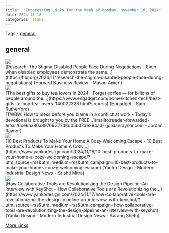 ```yaml
---
title:  "Interesting Links for the Week of Monday, November 18, 2024"
date: 2024-11-18
categories: links
---
```


Tags  - [general](#general)


## general
<div class="link-content"><img src='https://hbr.org/favicon.ico' class="link-image"/>
<div class="link-text" markdown="1">
  [Research: The Stigma Disabled People Face During Negotiations - Even when disabled employees demonstrate the same...](https://hbr.org/2024/11/research-the-stigma-disabled-people-face-during-negotiations) (Harvard Business Review - Mason Ameri)
</div>
</div>
<div class="link-content"><img src='https://s.yimg.com/kw/assets/favicon-160x160.png' class="link-image"/>
<div class="link-text" markdown="1">
  [The best gifts to buy tea lovers in 2024 - Forget coffee — for billions of people around the...](https://www.engadget.com/home/kitchen-tech/best-gifts-to-buy-tea-lovers-140022326.html?src=rss) (Engadget - Sam Rutherford)
</div>
</div>
<div class="link-content"><div class="link-text" markdown="1">
  [TWBW: How to bless before you blame in a conflict at work - Today’s devotional is brought to you by the FREE...](mailto:reader-forwarded-email/6ce6aa86a89769277d8d05b32ae294a3) (jordanraynor.com - Jordan Raynor)
</div>
</div>
<div class="link-content"><img src='https://www.yankodesign.com/images/design_news/2024/11/10-best-products-to-create-the-ultimate-cozy-home-setting/10_best_cozy_home_setting_yanko_design_01.jpg' class="link-image"/>
<div class="link-text" markdown="1">
  [10 Best Products To Make Your Home A Cozy Welcoming Escape - 10 Best Products To Make Your Home A Cozy...](https://www.yankodesign.com/2024/11/18/10-best-products-to-make-your-home-a-cozy-welcoming-escape/?utm_source=rss&utm_medium=rss&utm_campaign=10-best-products-to-make-your-home-a-cozy-welcoming-escape) (Yanko Design - Modern Industrial Design News - Srishti Mitra)
</div>
</div>
<div class="link-content"><img src='https://www.yankodesign.com/images/design_news/2024/11/how-collaborative-tools-are-revolutionizing-the-design-pipeline-an-interview-with-keyshot/keyshot_interview_garin_gardiner_5.jpg' class="link-image"/>
<div class="link-text" markdown="1">
  [How Collaborative Tools are Revolutionizing the Design Pipeline: An Interview with KeyShot - How Collaborative Tools are Revolutionizing the...](https://www.yankodesign.com/2024/11/17/how-collaborative-tools-are-revolutionizing-the-design-pipeline-an-interview-with-keyshot/?utm_source=rss&utm_medium=rss&utm_campaign=how-collaborative-tools-are-revolutionizing-the-design-pipeline-an-interview-with-keyshot) (Yanko Design - Modern Industrial Design News - Sarang Sheth)
</div>
</div>

[More Links](/links)
